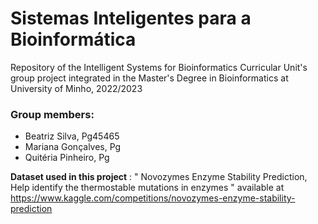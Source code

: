 # Sistemas Inteligentes para a Bioinformática
Repository of the Intelligent Systems for Bioinformatics Curricular Unit's group project integrated in the Master's Degree in Bioinformatics at University of Minho, 2022/2023
### Group members:
- Beatriz Silva, Pg45465
- Mariana Gonçalves, Pg
- Quitéria Pinheiro, Pg

**Dataset used in this project** : " Novozymes Enzyme Stability Prediction, Help identify the thermostable mutations in enzymes " available at  https://www.kaggle.com/competitions/novozymes-enzyme-stability-prediction
